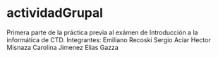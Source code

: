 # actividadGrupal
Primera parte de la práctica previa al exámen de Introducción a la 
informática de CTD. 
Integrantes:
Emiliano Recoski
Sergio Aciar
Hector Misnaza
Carolina Jimenez
Elias Gazza
